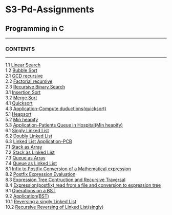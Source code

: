 # S3-Pd-Assignments
## Programming in C  

------------------------------------------------------------------------------------------------------------------------------------------------------------------------------ 

### CONTENTS  

------------------------------------------------------------------------------------------------------------------------------------------------------------------------------

1.1 [Linear Search](https://github.com/hanna13n/S3-Pd-Assignments/blob/main/ASSG1_B190420CS_HANNA_1.c)   
1.2 [Bubble Sort](https://github.com/hanna13n/S3-Pd-Assignments/blob/main/ASSG1_B190420CS_HANNA_2.c)  
2.1 [GCD recursive](https://github.com/hanna13n/S3-Pd-Assignments/blob/main/ASSG2_B190420CS_HANNA_1.c)  
2.2 [Factorial recursive](https://github.com/hanna13n/S3-Pd-Assignments/blob/main/ASSG2_B190420CS_HANNA_2.c)  
2.3 [Recursive Binary Search](https://github.com/hanna13n/S3-Pd-Assignments/blob/main/ASSG2_B190420CS_HANNA_3.c)  
3.1 [Insertion Sort](https://github.com/hanna13n/S3-Pd-Assignments/blob/main/ASSG3_B190420CS_HANNA_1.c)  
3.2 [Merge Sort](https://github.com/hanna13n/S3-Pd-Assignments/blob/main/ASSG3_B190420CS_HANNA_2.c)  
4.1 [Quicksort](https://github.com/hanna13n/S3-Pd-Assignments/blob/main/ASSG4_B190420CS_HANNA_1.c)  
4.3 [Application-Compute duductions(quicksort)](https://github.com/hanna13n/S3-Pd-Assignments/blob/main/ASSG4_B190420CS_HANNA_3.c)  
5.1 [Heapsort](https://github.com/hanna13n/S3-Pd-Assignments/blob/main/ASSG5_B190420CS_HANNA_1.c)  
5.2 [Min heapify](https://github.com/hanna13n/S3-Pd-Assignments/blob/main/ASSG5_B190420CS_HANNA_2.c)  
5.3 [Application-Patients Queue in Hospital(Min heapify)](https://github.com/hanna13n/S3-Pd-Assignments/blob/main/ASSG5_B190420CS_HANNA_3.c)  
6.1 [Singly Linked List](https://github.com/hanna13n/S3-Pd-Assignments/blob/main/ASSG6_B190420CS_HANNA_1.c)  
6.2 [Doubly Linked List](https://github.com/hanna13n/S3-Pd-Assignments/blob/main/ASSG6_B190420CS_HANNA_2.c)  
6.3 [Linked List Application-PCB](https://github.com/hanna13n/S3-Pd-Assignments/blob/main/ASSG6_B190420CS_HANNA_3.c)  
7.1 [Stack as Array](https://github.com/hanna13n/S3-Pd-Assignments/blob/main/ASSG7_B190420CS_HANNA_1.c)  
7.2 [Stack as Linked List](https://github.com/hanna13n/S3-Pd-Assignments/blob/main/ASSG7_B190420CS_HANNA_2.c)  
7.3 [Queue as Array](https://github.com/hanna13n/S3-Pd-Assignments/blob/main/ASSG7_B190420CS_HANNA_3.c)  
7.4 [Queue as Linked List](https://github.com/hanna13n/S3-Pd-Assignments/blob/main/ASSG7_B190420CS_HANNA_4.c)  
8.1 [Infix to Postfix Conversion of a Mathematical expression](https://github.com/hanna13n/S3-Pd-Assignments/blob/main/ASSG8_B190420CS_HANNA_1.c)  
8.2 [Postfix Expression Evaluation](https://github.com/hanna13n/S3-Pd-Assignments/blob/main/ASSG8_B190420CS_HANNA_2.c)  
8.3 [Expression Tree Contruction and Recursive Traversal](https://github.com/hanna13n/S3-Pd-Assignments/blob/main/ASSG8_B190420CS_HANNA_4.c)  
8.4 [Expression(postfix) read from a file and conversion to expression tree](https://github.com/hanna13n/S3-Pd-Assignments/blob/main/ASSG8_B190420CS_HANNA_3.c)  
9.1 [Operations on a BST](https://github.com/hanna13n/S3-Pd-Assignments/blob/main/ASSG9_B190420CS_HANNA_1.c)  
9.2 [Application(BST)](https://github.com/hanna13n/S3-Pd-Assignments/blob/main/ASSG9_B190420CS_HANNA_2.c)  
10.1 [Reversing a singly Linked List](https://github.com/hanna13n/S3-Pd-Assignments/blob/main/10.1.reverselinkedlist.c)  
10.2 [Recursive Reversing of Linked List(singly)](https://github.com/hanna13n/S3-Pd-Assignments/blob/main/10.2.recursivereverse.c)  


